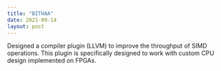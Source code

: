 ```yaml
---
title: "BITHAA"
date: 2021-09-14
layout: post
---
```

Designed a compiler plugin (LLVM) to improve the throughput of SIMD operations. This plugin is specifically designed to work with custom CPU design implemented on FPGAs. [<i class="fab fa-fw fa-github-square"></i>](https://github.com/HamidrezaSK/llvm_bithaa) 

<!-- In his 2022 book “Stolen Focus,” Johann Hari lays out a great number of arguments on how all the odds are stacked against us. There’s an endless machinery of distractions at work, fighting over how to best get us to look at something. And it’s working. We’re rewarded with an instant endorphin kick, ensuring we’ll come back the next time.

While I don’t believe in new year’s resolution, every new year is a time to start fresh. So I chose a few strategies that I’m trying out to regain some of that lost focus. It feels hopeless to regain all of it, so instead I’m taking it a few steps at a time. Some of these strategies have been in my repertoire for years, but recently it never felt like I could focus enough to pick them up again. Ironic, no?

Here’s what I’m trying this year:

📵 No devices before 8:00 in the morning. If I do pick one up it is to put on music.

🎧 Put on some vinyl instead of playing music from my jphone. A recent addition to our household, the vinyl player has quickly gained interest and usage. Pick an album, put it on, sit down with a cup of tea.

📚 Read right after getting up in the morning and before going to bed. Before I can even get sucked into whatever things have been happening on the internet, I pick up a book (usually non-fiction) and read 20+ pages. Helps me focus and is a source of inspiration.

🧑‍💻 I’ve denominated several areas around the house as device-free. When I sit down to read, I sit down in my comfy reading chair or in a reading nook, it is without a device and to either read, think, write, or just stare into the distance.

👥 I use a separate user account on my laptop for focus work. There’s nothing set up in this account that could distract me. Only the apps I use to write, which is most of my focus work.

✍️ Long form journaling. After I read, I start writing, in a journal, with a fountain pen. This has been a long-standing habit of mine, and also one that’s dropped off throughout 2022. It’s the easiest way to get my mind to focus.

You’ll notice that most of these aren’t about spending more time working, also not about getting up way early. They’re about setting up meaningful constraints that work within my personal circumstances. Key is to understand where and when your own creativity and focus works best, when you’re distracted the most, what circumstances can’t be changed, and then build your boundaries based off that. -->
